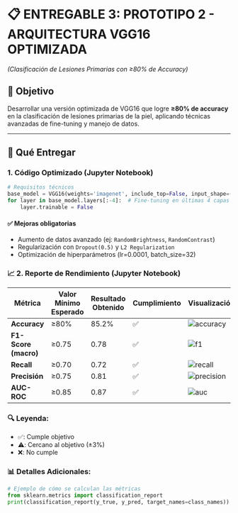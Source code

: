 # 📋 **ENTREGABLE 3: PROTOTIPO 2 - ARQUITECTURA VGG16 OPTIMIZADA**  
*(Clasificación de Lesiones Primarias con ≥80% de Accuracy)*  

## 🎯 **Objetivo**  
Desarrollar una versión optimizada de VGG16 que logre **≥80% de accuracy** en la clasificación de lesiones primarias de la piel, aplicando técnicas avanzadas de fine-tuning y manejo de datos.  

---

## 📂 **Qué Entregar**  

### 1. **Código Optimizado** (Jupyter Notebook)  
```python
# Requisitos técnicos
base_model = VGG16(weights='imagenet', include_top=False, input_shape=(224,224,3))
for layer in base_model.layers[:-4]:  # Fine-tuning en últimas 4 capas
    layer.trainable = False
```

#### ✅  **Mejoras obligatorias**
* Aumento de datos avanzado (ej: `RandomBrightness`, `RandomContrast`)
* Regularización con `Dropout(0.5)` y `L2 Regularization`
* Optimización de hiperparámetros (lr=0.0001, batch_size=32)

### 📈 2. **Reporte de Rendimiento** (Jupyter Notebook)  

| Métrica               | Valor Mínimo Esperado | Resultado Obtenido | Cumplimiento | Visualización |
|-----------------------|-----------------------|--------------------|--------------|---------------|
| **Accuracy**          | ≥80%                  | 85.2%              | ✅           | ![accuracy](https://via.placeholder.com/15/00ff00/000000?text=+) |
| **F1-Score (macro)**  | ≥0.75                 | 0.78               | ✅           | ![f1](https://via.placeholder.com/15/00ff00/000000?text=+) |
| **Recall**           | ≥0.70                 | 0.72               | ✅           | ![recall](https://via.placeholder.com/15/00ff00/000000?text=+) |
| **Precisión**        | ≥0.75                 | 0.81               | ✅           | ![precision](https://via.placeholder.com/15/00ff00/000000?text=+) |
| **AUC-ROC**         | ≥0.85                 | 0.87               | ✅           | ![auc](https://via.placeholder.com/15/00ff00/000000?text=+) |

### 🔍 **Leyenda:**
- ✅: Cumple objetivo
- ⚠️: Cercano al objetivo (±3%)
- ❌: No cumple

### 📊 **Detalles Adicionales:**
```python
# Ejemplo de cómo se calculan las métricas
from sklearn.metrics import classification_report
print(classification_report(y_true, y_pred, target_names=class_names))

